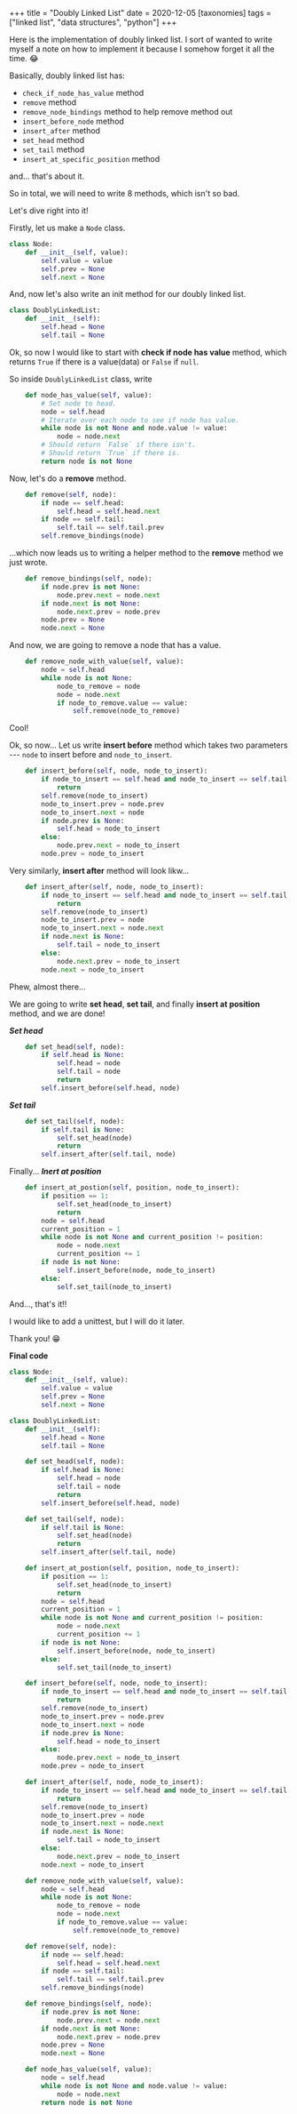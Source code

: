 +++
title = "Doubly Linked List"
date = 2020-12-05
[taxonomies]
tags = ["linked list", "data structures", "python"]
+++

Here is the implementation of doubly linked list. I sort of wanted to write myself a note on how to implement it because I somehow forget it all the time. 😂

Basically, doubly linked list has:

- `check_if_node_has_value` method
- `remove` method
- `remove_node_bindings` method to help remove method out
- `insert_before_node` method
- `insert_after` method
- `set_head` method
- `set_tail` method
- `insert_at_specific_position` method

and... that's about it.

So in total, we will need to write 8 methods, which isn't so bad.

Let's dive right into it!

Firstly, let us make a `Node` class.

```py
class Node:
    def __init__(self, value):
        self.value = value
        self.prev = None
        self.next = None
```

And, now let's also write an init method for our doubly linked list.

```py
class DoublyLinkedList:
    def __init__(self):
        self.head = None
        self.tail = None
```

Ok, so now I would like to start with **check if node has value** method, which returns `True` if there is a value(data) or `False` if `null`.

So inside `DoublyLinkedList` class, write

```py
    def node_has_value(self, value):
        # Set node to head.
        node = self.head
        # Iterate over each node to see if node has value.
        while node is not None and node.value != value:
            node = node.next
        # Should return `False` if there isn't.
        # Should return `True` if there is.
        return node is not None
```

Now, let's do a **remove** method.

```py
    def remove(self, node):
        if node == self.head:
            self.head = self.head.next
        if node == self.tail:
            self.tail == self.tail.prev
        self.remove_bindings(node)
```

...which now leads us to writing a helper method to the **remove** method we just wrote.

```py
    def remove_bindings(self, node):
        if node.prev is not None:
            node.prev.next = node.next
        if node.next is not None:
            node.next.prev = node.prev
        node.prev = None
        node.next = None
```

And now, we are going to remove a node that has a value.

```py
    def remove_node_with_value(self, value):
        node = self.head
        while node is not None:
            node_to_remove = node
            node = node.next
            if node_to_remove.value == value:
                self.remove(node_to_remove)
```

Cool!

Ok, so now... Let us write **insert before** method which takes two parameters --- `node` to insert before and `node_to_insert`.

```py
    def insert_before(self, node, node_to_insert):
        if node_to_insert == self.head and node_to_insert == self.tail:
            return
        self.remove(node_to_insert)
        node_to_insert.prev = node.prev
        node_to_insert.next = node
        if node.prev is None:
            self.head = node_to_insert
        else:
            node.prev.next = node_to_insert
        node.prev = node_to_insert
```

Very similarly, **insert after** method will look likw...

```py
    def insert_after(self, node, node_to_insert):
        if node_to_insert == self.head and node_to_insert == self.tail:
            return
        self.remove(node_to_insert)
        node_to_insert.prev = node
        node_to_insert.next = node.next
        if node.next is None:
            self.tail = node_to_insert
        else:
            node.next.prev = node_to_insert
        node.next = node_to_insert
```

Phew, almost there...

We are going to write **set head**, **set tail**, and finally **insert at position** method, and we are done!

**_Set head_**

```py
    def set_head(self, node):
        if self.head is None:
            self.head = node
            self.tail = node
            return
        self.insert_before(self.head, node)
```

**_Set tail_**

```py
    def set_tail(self, node):
        if self.tail is None:
            self.set_head(node)
            return
        self.insert_after(self.tail, node)
```

Finally... **_Inert at position_**

```py
    def insert_at_postion(self, position, node_to_insert):
        if position == 1:
            self.set_head(node_to_insert)
            return
        node = self.head
        current_position = 1
        while node is not None and current_position != position:
            node = node.next
            current_position += 1
        if node is not None:
            self.insert_before(node, node_to_insert)
        else:
            self.set_tail(node_to_insert)
```

And..., that's it!!

I would like to add a unittest, but I will do it later.

Thank you! &#128513;

**Final code**

```py
class Node:
    def __init__(self, value):
        self.value = value
        self.prev = None
        self.next = None

class DoublyLinkedList:
    def __init__(self):
        self.head = None
        self.tail = None

    def set_head(self, node):
        if self.head is None:
            self.head = node
            self.tail = node
            return
        self.insert_before(self.head, node)

    def set_tail(self, node):
        if self.tail is None:
            self.set_head(node)
            return
        self.insert_after(self.tail, node)

    def insert_at_postion(self, position, node_to_insert):
        if position == 1:
            self.set_head(node_to_insert)
            return
        node = self.head
        current_position = 1
        while node is not None and current_position != position:
            node = node.next
            current_position += 1
        if node is not None:
            self.insert_before(node, node_to_insert)
        else:
            self.set_tail(node_to_insert)

    def insert_before(self, node, node_to_insert):
        if node_to_insert == self.head and node_to_insert == self.tail:
            return
        self.remove(node_to_insert)
        node_to_insert.prev = node.prev
        node_to_insert.next = node
        if node.prev is None:
            self.head = node_to_insert
        else:
            node.prev.next = node_to_insert
        node.prev = node_to_insert

    def insert_after(self, node, node_to_insert):
        if node_to_insert == self.head and node_to_insert == self.tail:
            return
        self.remove(node_to_insert)
        node_to_insert.prev = node
        node_to_insert.next = node.next
        if node.next is None:
            self.tail = node_to_insert
        else:
            node.next.prev = node_to_insert
        node.next = node_to_insert

    def remove_node_with_value(self, value):
        node = self.head
        while node is not None:
            node_to_remove = node
            node = node.next
            if node_to_remove.value == value:
                self.remove(node_to_remove)

    def remove(self, node):
        if node == self.head:
            self.head = self.head.next
        if node == self.tail:
            self.tail == self.tail.prev
        self.remove_bindings(node)

    def remove_bindings(self, node):
        if node.prev is not None:
            node.prev.next = node.next
        if node.next is not None:
            node.next.prev = node.prev
        node.prev = None
        node.next = None

    def node_has_value(self, value):
        node = self.head
        while node is not None and node.value != value:
            node = node.next
        return node is not None
```
